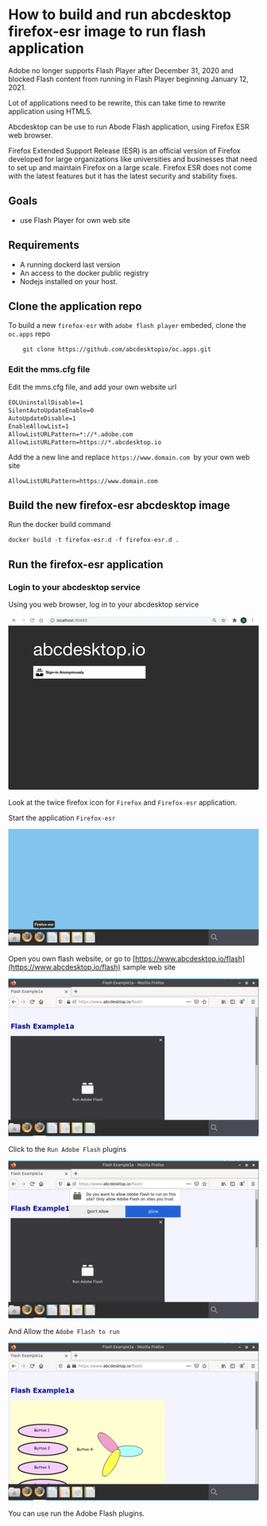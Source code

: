 # How to build and run abcdesktop firefox-esr image to run flash application


Adobe no longer supports Flash Player after December 31, 2020 and blocked Flash content from running in Flash Player beginning January 12, 2021.

Lot of applications need to be rewrite, this can take time to rewrite application using HTML5. 

Abcdesktop can be use to run Abode Flash application, using Firefox ESR web browser. 

Firefox Extended Support Release (ESR) is an official version of Firefox developed for large organizations like universities and businesses that need to set up and maintain Firefox on a large scale. Firefox ESR does not come with the latest features but it has the latest security and stability fixes.

## Goals
* use Flash Player for own web site

## Requirements

- A running dockerd last version 
- An access to the docker public registry
- Nodejs installed on your host.  


## Clone the application repo 

 
To build a new `firefox-esr` with `adobe flash player` embeded, clone the `oc.apps` repo

```
    git clone https://github.com/abcdesktopio/oc.apps.git
```

### Edit the mms.cfg file 

Edit the mms.cfg file, and add your own website url

```
EOLUninstallDisable=1
SilentAutoUpdateEnable=0
AutoUpdateDisable=1
EnableAllowList=1
AllowListURLPattern=*://*.adobe.com
AllowListURLPattern=https://*.abcdesktop.io
```

Add the a new line and replace `https://www.domain.com `by your own web site

```
AllowListURLPattern=https://www.domain.com
```


## Build the new firefox-esr abcdesktop image

Run the docker build command 

``` 
docker build -t firefox-esr.d -f firefox-esr.d .
```


## Run the firefox-esr application

### Login to your abcdesktop service

Using you web browser, log in to your abcdesktop service

![login abcdesktop](img/flash-firefox-esr.login.png)

Look at the twice firefox icon for `Firefox` and `Firefox-esr` application.

Start the application `Firefox-esr`

![twice firefox icon](img/flash-firefox-esr.twice-firefox.png)

Open you own flash website, or go to [https://www.abcdesktop.io/flash](https://www.abcdesktop.io/flash) sample web site

![Run Adobe Flash](img/flash-firefox-esr.abcdesktop-flash-1.png)

Click to the `Run Adobe Flash` plugins 

![Allow Adobe Flash to run](img/flash-firefox-esr.abcdesktop-flash-2.png)

And Allow the `Adobe Flash to run` 

![Adobe Flash is running](img/flash-firefox-esr.abcdesktop-flash-run.png)

You can use run the Adobe Flash plugins.
